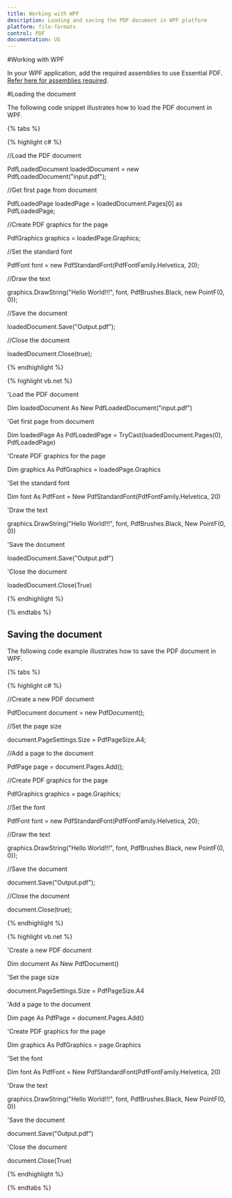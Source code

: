 ```yaml
---
title: Working with WPF
description: Loading and saving the PDF document in WPF platform
platform: file-formats
control: PDF
documentation: UG
--- 
```


#Working with WPF

In your WPF application, add the required assemblies to use Essential PDF. [Refer here for assemblies required](/File-Formats/PDF/Assemblies-Required).

#Loading the document

The following code snippet illustrates how to load the PDF document in WPF.

{% tabs %}

{% highlight c# %}

//Load the PDF document

PdfLoadedDocument loadedDocument = new PdfLoadedDocument("input.pdf");

//Get first page from document

PdfLoadedPage loadedPage = loadedDocument.Pages[0] as PdfLoadedPage;

//Create PDF graphics for the page

PdfGraphics graphics = loadedPage.Graphics;

//Set the standard font

PdfFont font = new PdfStandardFont(PdfFontFamily.Helvetica, 20);

//Draw the text

graphics.DrawString("Hello World!!!", font, PdfBrushes.Black, new PointF(0, 0));

//Save the document

loadedDocument.Save("Output.pdf");

//Close the document

loadedDocument.Close(true);

{% endhighlight %}

{% highlight vb.net %}

'Load the PDF document

Dim loadedDocument As New PdfLoadedDocument("input.pdf")

'Get first page from document

Dim loadedPage As PdfLoadedPage = TryCast(loadedDocument.Pages(0), PdfLoadedPage)

'Create PDF graphics for the page

Dim graphics As PdfGraphics = loadedPage.Graphics

'Set the standard font

Dim font As PdfFont = New PdfStandardFont(PdfFontFamily.Helvetica, 20)

'Draw the text

graphics.DrawString("Hello World!!!", font, PdfBrushes.Black, New PointF(0, 0))

'Save the document

loadedDocument.Save("Output.pdf")

'Close the document

loadedDocument.Close(True)

{% endhighlight %}

{% endtabs %}

## Saving the document

The following code example illustrates how to save the PDF document in WPF.  

{% tabs %}

{% highlight c# %}

//Create a new PDF document

PdfDocument document = new PdfDocument();

//Set the page size

document.PageSettings.Size = PdfPageSize.A4;

//Add a page to the document

PdfPage page = document.Pages.Add();

//Create PDF graphics for the page

PdfGraphics graphics = page.Graphics;

//Set the font

PdfFont font = new PdfStandardFont(PdfFontFamily.Helvetica, 20);

//Draw the text

graphics.DrawString("Hello World!!!", font, PdfBrushes.Black, new PointF(0, 0));

//Save the document

document.Save("Output.pdf");

//Close the document

document.Close(true);

{% endhighlight %}

{% highlight vb.net %}

'Create a new PDF document

Dim document As New PdfDocument()

'Set the page size

document.PageSettings.Size = PdfPageSize.A4

'Add a page to the document

Dim page As PdfPage = document.Pages.Add()

'Create PDF graphics for the page

Dim graphics As PdfGraphics = page.Graphics

'Set the font

Dim font As PdfFont = New PdfStandardFont(PdfFontFamily.Helvetica, 20)

'Draw the text

graphics.DrawString("Hello World!!!", font, PdfBrushes.Black, New PointF(0, 0))

'Save the document

document.Save("Output.pdf")

'Close the document

document.Close(True)

{% endhighlight %}

{% endtabs %}